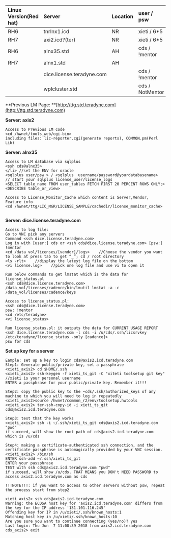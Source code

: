 | Linux Version\(Red hat\) | Server | Location | user / psw |
| :--- | :--- | :--- | :--- |
| RH6 | tnrlnx1.icd | NR | xieti / 6\*5 |
| RH7 | axi2.icd?\(ter\) | NR | xieti / 6\*5 |
| RH6 | alnx35.std | AH | cds / !mentor |
| RH7 | alnx1.std | AH |  |
|  | dice.license.teradyne.com |  | cds / !mentor |
|  | wplcluster.std |  | cds / NotMentor |

**Previous LM Page: **[http://ttg.std.teradyne.com](http://ttg.std.teradyne.com)

**Server: axis2**

```
Access to Previous LM code
<cd /hwnet/tools_web/cgi-bin>
including files: lic-reporter.cgi(generate reports), COMMON.pm(Perl Lib)
```

**Server: alnx35**

```
Access to LM database via sqlplus
<ssh cds@alnx35>
</li> //set the ENV for oracle
<sqlplus user/psw > / <sqlplus  username/password@yourdatabasename>    // start your sqlplus license_user/license_logs
<SELECT table_name FROM user_tables FETCH FIRST 20 PERCENT ROWS ONLY;>
<DESCRIBE table_or_view>
```

```
Access to License_Monitor_Cache which content is Server,Vendor, Feature info 
<cd /hwnet/ttg/LIC_MGR/LICENSE_SAMPLE/cachedir/license_monitor_cache>
```

```

```

**Server: dice.license.teradyne.com**

```
Access to log file:
Go to VNC pick any servers
Command <ssh dice.license.teradyne.com> 
Log in with [user:] cds or <ssh cds@dice.license.teradyne.com> [psw:] !mentor
<cd /data_vol/licenses/[vendor]/logs>    //Choose the vendor you want to look at press tab to get “_”; cd / root directory
<ls -rlt>    //display the latest log file on the bottom
<vi license.log>    //pick one log file and use vi to open it
```

```
Run below commands to get lmstat which is the data for license_status.pl
<ssh cds@dice.license.teradyne.com>
/data_vol/licenses/cadence/bin/lmutil lmstat -a -c /data_vol/licenses/cadence/keys
```

```
Access to license_status.pl:
<ssh cds@dice.license.teradyne.com>
psw: !mentor
<cd /etc/teradyne>
<vi license_status>

Run license_status.pl: it outputs the data for CURRENT USAGE REPORT
<ssh dice.license.teradyne.com -l cds -i /u/cds/.ssh/licsrvkey /etc/teradyne/license_status -only [cadence]>
psw for cds
```

**Set up key for a server**

```
Eample: set up a key to login cds@axis2.icd.teradyne.com
Step1: Generate public/private key, set a passphrase
<xieti_axis2> cd $HOME/.ssh
<xieti_axis2> ssh-keygen -f xieti_ts_git -C "xiteti toolsetup git key"  //xieti is your personal username
ENTER a passphrase for your public/private key. Remember it!!!

Step2: copy the public key to the ~cds/.ssh/authorized_keys of any machine to which you will need to log in repeatedly
<xieti_axis2>source /hwnet/common_r2/env/toolsetup.hwtools
<xieti_axis2> ter-ssh-copy-id -i xieti_ts_git cds@axis2.icd.teradyne.com

Step3: test that the key works
<xieti_axis2> ssh -i ~/.ssh/xieti_ts_git cds@axis2.icd.teradyne.com "pwd"
if succeed, will show the root path of cds@axis2.icd.teradyne.com which is /u/cds

Step4: making a certificate-authenticated ssh connection, and the certificate passphrase is automagically provided by your VNC session.
<xieti_axis2> /bin/sh
ENTER ssh-add ~/.ssh/xieti_ts_git
ENTER your passphrase
TEST with ssh cds@axis2.icd.teradyne.com "pwd" 
if succeed, will show /u/cds. THAT MEANS you DON't NEED PASSWORD to access axis2.icd.teradyne.com as cds

!!!NOTE!!!: if you want to access to other servers without psw, repeat the process start from step2
```

```
xieti_axis2> ssh cds@axis2.icd.teradyne.com
Warning: the ECDSA host key for 'axis2.icd.teradyne.com' differs from the key for the IP address '131.101.116.245'
Offending key for IP in /u/xieti/.ssh/known_hosts:1
Matching host key in /u/xieti/.ssh/known_hosts:10
Are you sure you want to continue connecting (yes/no)? yes
Last login: Thu Jun  7 11:08:39 2018 from axis2.icd.teradyne.com
cds_axis2> exit
```



